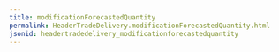 ```yaml
---
title: modificationForecastedQuantity
permalink: HeaderTradeDelivery.modificationForecastedQuantity.html
jsonid: headertradedelivery_modificationforecastedquantity
---
```

